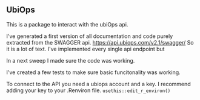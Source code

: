## UbiOps 

This is a package to interact with the ubiOps api. 

I've generated a first version of all documentation and code purely extracted
from the SWAGGER api. <https://api.ubiops.com/v2.1/swagger/> 
So it is a lot of text. 
I've implemented every single api endpoint but 


In a next sweep I made sure the code was working. 

I've created a few tests to make sure basic funcitonality was working.


To connect to the API you need a ubiops account and a key. 
I recommend adding your key to your .Renviron file. `usethis::edit_r_environ()`




